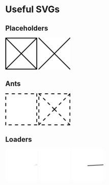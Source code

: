 # Useful SVGs

## Placeholders
<img src='placeholder.svg' width='100'> <img src='placeholder-x.svg' width='100'>

## Ants

<img src='ants.svg' width='100'> <img src='ants-x.svg' width='100'> 

## Loaders
<img src='loader.svg' width='100'> <img src='loader-pie.svg' width='100'> <img src='loader-square.svg' width='100'>
